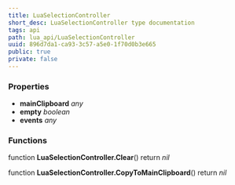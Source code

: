```yaml
---
title: LuaSelectionController
short_desc: LuaSelectionController type documentation
tags: api
path: lua_api/LuaSelectionController
uuid: 896d7da1-ca93-3c57-a5e0-1f70d0b3e665
public: true
private: false
---
```




### Properties

* **mainClipboard** *any* 
* **empty** *boolean* 
* **events** *any* 

### Functions

function **LuaSelectionController.Clear**()
  return *nil*

function **LuaSelectionController.CopyToMainClipboard**()
  return *nil*
